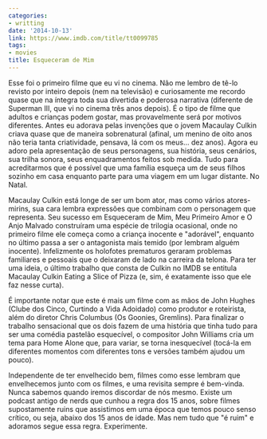 ```yaml
---
categories:
- writting
date: '2014-10-13'
link: https://www.imdb.com/title/tt0099785
tags:
- movies
title: Esqueceram de Mim
---
```


Esse foi o primeiro filme que eu vi no cinema. Não me lembro de tê-lo revisto por inteiro depois (nem na televisão) e curiosamente me recordo quase que na íntegra toda sua divertida e poderosa narrativa (diferente de Superman III, que vi no cinema três anos depois). É o tipo de filme que adultos e crianças podem gostar, mas provavelmente será por motivos diferentes. Antes eu adorava pelas invenções que o jovem Macaulay Culkin criava quase que de maneira sobrenatural (afinal, um menino de oito anos não teria tanta criatividade, pensava, lá com os meus... dez anos). Agora eu adoro pela apresentação de seus personagens, sua história, seus cenários, sua trilha sonora, seus enquadramentos feitos sob medida. Tudo para acreditarmos que é possível que uma família esqueça um de seus filhos sozinho em casa enquanto parte para uma viagem em um lugar distante. No Natal.

Macaulay Culkin está longe de ser um bom ator, mas como vários atores-mirins, sua cara lembra expressões que combinam com o personagem que representa. Seu sucesso em Esqueceram de Mim, Meu Primeiro Amor e O Anjo Malvado construíram uma espécie de trilogia ocasional, onde no primeiro filme ele começa como a criança inocente e "adorável", enquanto no último passa a ser o antagonista mais temido (por lembram alguém inocente). Infelizmente os holofotes prematuros geraram problemas familiares e pessoais que o deixaram de lado na carreira da telona. Para ter uma ideia, o último trabalho que consta de Culkin no IMDB se entitula Macaulay Culkin Eating a Slice of Pizza (e, sim, é exatamente isso que ele faz nesse curta).

É importante notar que este é mais um filme com as mãos de John Hughes (Clube dos Cinco, Curtindo a Vida Adoidado) como produtor e roteirista, além do diretor Chris Columbus (Os Goonies, Gremlins). Para finalizar o trabalho sensacional que os dois fazem de uma história que tinha tudo para ser uma comédia pastelão esquecível, o compositor John Williams cria um tema para Home Alone que, para variar, se torna inesquecível (tocá-la em diferentes momentos com diferentes tons e versões também ajudou um pouco).

Independente de ter envelhecido bem, filmes como esse lembram que envelhecemos junto com os filmes, e uma revisita sempre é bem-vinda. Nunca sabemos quando iremos discordar de nós mesmo. Existe um podcast antigo de nerds que cunhou a regra dos 15 anos, sobre filmes supostamente ruins que assistimos em uma época que temos pouco senso crítico, ou seja, abaixo dos 15 anos de idade. Mas nem tudo que "é ruim" e adoramos segue essa regra. Experimente.

